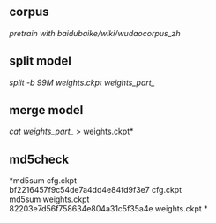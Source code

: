 ## corpus 
*pretrain with baidubaike/wiki/wudaocorpus_zh*
## split model  
*split -b 99M weights.ckpt weights_part_*
## merge model 
*cat weights_part_* > weights.ckpt*
## md5check  
*md5sum cfg.ckpt   
bf2216457f9c54de7a4dd4e84fd9f3e7  cfg.ckpt  
md5sum weights.ckpt   
82203e7d56f758634e804a31c5f35a4e  weights.ckpt
*

